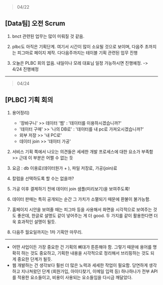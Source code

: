 > 04/22
## [Data팀] 오전 Scrum

1. bnct 관련된 업무는 많이 미뤄질 것 같음.
   
2. plbc도 아직은 기획단계. 여기서 시간이 많이 소요될 것으로 보이며, 다음주 초까지는 피그마로 페이지 제작.
   다다음주까지는 테이블 기획 관련된 업무 진행

3. 오늘은 PLBC 회의 없음. 내일이나 모레 대표님 일정 가능하시면 진행예정.
   -> 4/24 진행예정

---

> 04/24 
## [PLBC] 기획 회의

1. 용어정리)
   - '장바구니' >> 데이터 '찜' : '데이터를 이용하시겠습니까?'
   - '데이터 구매' >> '나의 DB로' : '데이터를 내 pc로 가져오시겠습니까?'
   - 외부 저장 >> '내 PC로'
   - 데이터 join >> '데이터 가공'
   
2. 서비스 기획 쪽에서 나오는 의견들은 세세한 개발 프로세스에 대한 요소가 부족함 >> 근데 이 부분은 어쩔 수 없는 듯

3. 요금 : db 이용료(데이터원가 + ), 파일 저장료, 가공(join)료

4. 칼럼을 선택하도록 할 수는 없을까?

5. 가공 이후 결제하기 전에 데이터 join 샘플(미리보기)을 보여주도록!

6. 데이터 판매는 특히 공개되는 순간 그 가치가 소멸되기 때문에 환불이 불가능함.

7. 홈페이지 시안을 보여줄 때는 피그마 등을 사용해서 화면을 시각적으로 보여주는 것도 좋은데, 한글로 설명도 같이 넣어주는 게 더 good.
   두 가지를 같이 활용한다면 더욱 효과적인 설명이 될듯.

8. 다음주 월요일까지는 1차 기획안 마무리.

---

- 어떤 사업이든 가장 중요한 건 기획의 뼈대가 튼튼해야 함. 그렇기 때문에 용어를 명확히 하는 것도 중요하고, 기획한 내용을 시각적으로 정리해서 브리핑하는 것도 되게 중요한 단계가 될듯.
- 웹 개발하는 건 생각보다 훨씬 더 많은 노력과 세세한 작업이 필요함. 당연하게 생각하고 지나쳐왔던 단계 (회원가입, 아이디찾기, 이메일 입력 등) 하나하나가 전부 API를 적용한 요소들이고, 비용이 사용되는 요소들임을 다시금 깨달았다.
